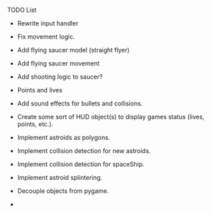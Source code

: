 TODO List
- Rewrite input handler
- Fix movement logic.
- Add flying saucer model (straight flyer)
- Add flying saucer movement
- Add shooting logic to saucer?
- Points and lives

- Add sound effects for bullets and collisions.
- Create some sort of HUD object(s) to display games status (lives, points, etc.).
- Implement astroids as polygons.
- Implement collision detection for new astroids.
- Implement collision detection for spaceShip.
- Implement astroid splintering.
- Decouple objects from pygame.
- 
